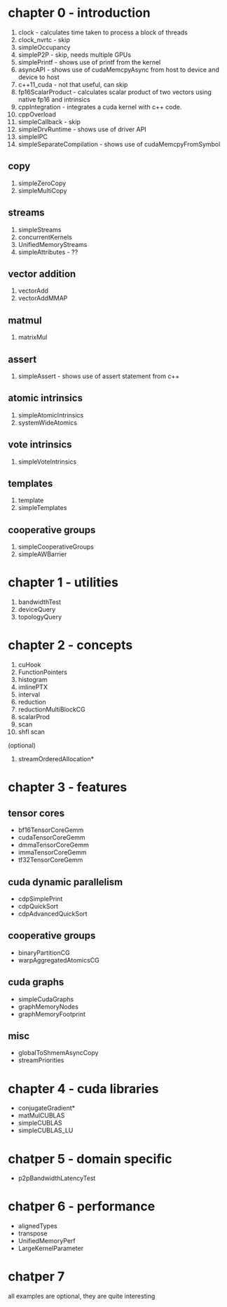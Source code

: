 # chapter 0 - introduction

1. clock - calculates time taken to process a block of threads
1. clock_nvrtc - skip
1. simpleOccupancy
1. simpleP2P - skip, needs multiple GPUs
1. simplePrintf - shows use of printf from the kernel
1. asyncAPI - shows use of cudaMemcpyAsync from host to device and device to host
1. c++11_cuda - not that useful, can skip
1. fp16ScalarProduct - calculates scalar product of two vectors using native fp16 and intrinsics
1. cppIntegration - integrates a cuda kernel with c++ code. 
1. cppOverload
1. simpleCallback - skip
1. simpleDrvRuntime - shows use of driver API
1. simpleIPC
1. simpleSeparateCompilation - shows use of cudaMemcpyFromSymbol

## copy

1. simpleZeroCopy
1. simpleMultiCopy

## streams

1. simpleStreams
1. concurrentKernels
1. UnifiedMemoryStreams
1. simpleAttributes - ??

## vector addition

1. vectorAdd
1. vectorAddMMAP

## matmul

1. matrixMul

## assert

1. simpleAssert - shows use of assert statement from c++

## atomic intrinsics

1. simpleAtomicIntrinsics
1. systemWideAtomics

## vote intrinsics

1. simpleVoteIntrinsics

## templates

1. template
1. simpleTemplates

## cooperative groups

1. simpleCooperativeGroups
1. simpleAWBarrier

# chapter 1 - utilities

1. bandwidthTest
1. deviceQuery
1. topologyQuery

# chapter 2 - concepts

1. cuHook
1. FunctionPointers
1. histogram
1. imlinePTX
1. interval
1. reduction
1. reductionMultiBlockCG
1. scalarProd
1. scan
1. shfl scan

(optional)
1. streamOrderedAllocation*


# chapter 3 - features

## tensor cores
- bf16TensorCoreGemm
- cudaTensorCoreGemm
- dmmaTensorCoreGemm
- immaTensorCoreGemm
- tf32TensorCoreGemm

## cuda dynamic parallelism

- cdpSimplePrint
- cdpQuickSort
- cdpAdvancedQuickSort

## cooperative groups
- binaryPartitionCG
- warpAggregatedAtomicsCG

## cuda graphs
- simpleCudaGraphs
- graphMemoryNodes
- graphMemoryFootprint

## misc
- globalToShmemAsyncCopy
- streamPriorities

# chapter 4 - cuda libraries

- conjugateGradient*
- matMulCUBLAS
- simpleCUBLAS
- simpleCUBLAS_LU

# chatper 5 - domain specific

- p2pBandwidthLatencyTest

# chatper 6 - performance

- alignedTypes
- transpose
- UnifiedMemoryPerf
- LargeKernelParameter

# chatper 7
all examples are optional, they are quite interesting
